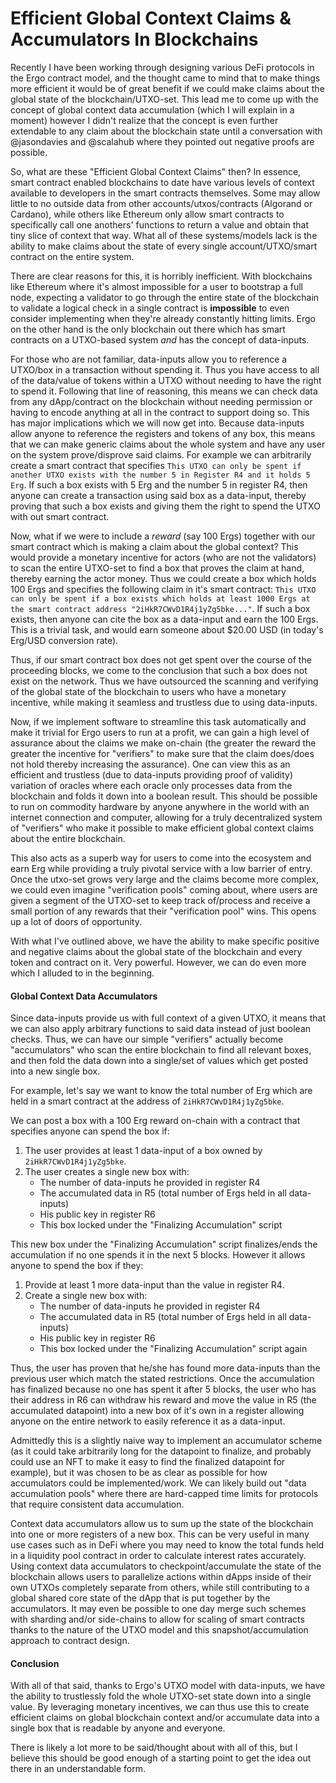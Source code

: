 Efficient Global Context Claims & Accumulators In Blockchains
===
Recently I have been working through designing various DeFi protocols in the Ergo contract model, and the thought came to mind that to make things more efficient it would be of great benefit if we could make claims about the global state of the blockchain/UTXO-set. This lead me to come up with the concept of global context data accumulation (which I will explain in a moment) however I didn't realize that the concept is even further extendable to any claim about the blockchain state until a conversation with @jasondavies and @scalahub where they pointed out negative proofs are possible.

So, what are these "Efficient Global Context Claims" then? In essence, smart contract enabled blockchains to date have various levels of context available to developers in the smart contracts themselves. Some may allow little to no outside data from other accounts/utxos/contracts (Algorand or Cardano), while others like Ethereum only allow smart contracts to specifically call one anothers' functions to return a value and obtain that tiny slice of context that way. What all of these systems/models lack is the ability to make claims about the state of every single account/UTXO/smart contract on the entire system.

There are clear reasons for this, it is horribly inefficient. With blockchains like Ethereum where it's almost impossible for a user to bootstrap a full node, expecting a validator to go through the entire state of the blockchain to validate a logical check in a single contract is **impossible** to even consider implementing when they're already constantly hitting limits. Ergo on the other hand is the only blockchain out there which has smart contracts on a UTXO-based system *and* has the concept of data-inputs.

For those who are not familiar, data-inputs allow you to reference a UTXO/box in a transaction without spending it. Thus you have access to all of the data/value of tokens within a UTXO without needing to have the right to spend it. Following that line of reasoning, this means we can check data from any dApp/contract on the blockchain without needing permission or having to encode anything at all in the contract to support doing so. This has major implications which we will now get into. 
Because data-inputs allow anyone to reference the registers and tokens of any box, this means that we can make generic claims about the whole system and have any user on the system prove/disprove said claims. For example we can arbitrarily create a smart contract that specifies `This UTXO can only be spent if another UTXO exists with the number 5 in Register R4 and it holds 5 Erg`. If such a box exists with 5 Erg and the number 5 in register R4, then anyone can create a transaction using said box as a data-input, thereby proving that such a box exists and giving them the right to spend the UTXO with out smart contract.

Now, what if we were to include a *reward* (say 100 Ergs) together with our smart contract which is making a claim about the global context? This would provide a monetary incentive for actors (who are not the validators) to scan the entire UTXO-set to find a box that proves the claim at hand, thereby earning the actor money. Thus we could create a box which holds 100 Ergs and specifies the following claim in it's smart contract: `This UTXO can only be spent if a box exists which holds at least 1000 Ergs at the smart contract address "2iHkR7CWvD1R4j1yZg5bke..."`. If such a box exists, then anyone can cite the box as a data-input and earn the 100 Ergs. This is a trivial task, and would earn someone about $20.00 USD (in today's Erg/USD conversion rate).

Thus, if our smart contract box does not get spent over the course of the proceeding blocks, we come to the conclusion that such a box does not exist on the network. Thus we have outsourced the scanning and verifying of the global state of the blockchain to users who have a monetary incentive, while making it seamless and trustless due to using data-inputs. 

Now, if we implement software to streamline this task automatically and make it trivial for Ergo users to run at a profit, we can gain a high level of assurance about the claims we make on-chain (the greater the reward the greater the incentive for "verifiers" to make sure that the claim does/does not hold thereby increasing the assurance). One can view this as an efficient and trustless (due to data-inputs providing proof of validity) variation of oracles where each oracle only processes data from the blockchain and folds it down into a boolean result. This should be possible to run on commodity hardware by anyone anywhere in the world with an internet connection and computer, allowing for a truly decentralized system of "verifiers" who make it possible to make efficient global context claims about the entire blockchain. 

This also acts as a superb way for users to come into the ecosystem and earn Erg while providing a truly pivotal service with a low barrier of entry. Once the utxo-set grows very large and the claims become more complex, we could even imagine "verification pools" coming about, where users are given a segment of the UTXO-set to keep track of/process and receive a small portion of any rewards that their "verification pool" wins. This opens up a lot of doors of opportunity.

With what I've outlined above, we have the ability to make specific positive and negative claims about the global state of the blockchain and every token and contract on it. Very powerful. However, we can do even more which I alluded to in the beginning.

#### Global Context Data Accumulators

Since data-inputs provide us with full context of a given UTXO, it means that we can also apply arbitrary functions to said data instead of just boolean checks. Thus, we can have our simple "verifiers" actually become "accumulators" who scan the entire blockchain to find all relevant boxes, and then fold the data down into a single/set of values which get posted into a new single box.

For example, let's say we want to know the total number of Erg which are held in a smart contract at the address of `2iHkR7CWvD1R4j1yZg5bke`.

We can post a box with a 100 Erg reward on-chain with a contract that specifies anyone can spend the box if:
1. The user provides at least 1 data-input of a box owned by `2iHkR7CWvD1R4j1yZg5bke`.
2. The user creates a single new box with:
    - The number of data-inputs he provided in register R4
    - The accumulated data in R5 (total number of Ergs held in all data-inputs)
    - His public key in register R6
    - This box locked under the "Finalizing Accumulation" script


This new box under the "Finalizing Accumulation" script finalizes/ends the accumulation if no one spends it in the next 5 blocks. However it allows anyone to spend the box if they:
1. Provide at least 1 more data-input than the value in register R4.
2. Create a single new box with:
    - The number of data-inputs he provided in register R4 
    - The accumulated data in R5 (total number of Ergs held in all data-inputs)
    - His public key in register R6
    - This box locked under the "Finalizing Accumulation" script again

Thus, the user has proven that he/she has found more data-inputs than the previous user which match the stated restrictions. Once the accumulation has finalized because no one has spent it after 5 blocks, the user who has their address in R6 can withdraw his reward and move the value in R5 (the accumulated datapoint) into a new box of it's own in a register allowing anyone on the entire network to easily reference it as a data-input.

Admittedly this is a slightly naive way to implement an accumulator scheme (as it could take arbitrarily long for the datapoint to finalize, and probably could use an NFT to make it easy to find the finalized datapoint for example), but it was chosen to be as clear as possible for how accumulators could be implemented/work. We can likely build out "data accumulation pools" where there are hard-capped time limits for protocols that require consistent data accumulation.

Context data accumulators allow us to sum up the state of the blockchain into one or more registers of a new box. This can be very useful in many use cases such as in DeFi where you may need to know the total funds held in a liquidity pool contract in order to calculate interest rates accurately. Using context data accumulators to checkpoint/accumulate the state of the blockchain allows users to parallelize actions within dApps inside of their own UTXOs completely separate from others, while still contributing to a global shared core state of the dApp that is put together by the accumulators. It may even be possible to one day merge such schemes with sharding and/or side-chains to allow for scaling of smart contracts thanks to the nature of the UTXO model and this snapshot/accumulation approach to contract design.


#### Conclusion

With all of that said, thanks to Ergo's UTXO model with data-inputs, we have the ability to trustlessly fold the whole UTXO-set state down into a single value. By leveraging monetary incentives, we can thus use this to create efficient claims on global blockchain context and/or accumulate data into a single box that is readable by anyone and everyone.

There is likely a lot more to be said/thought about with all of this, but I believe this should be good enough of a starting point to get the idea out there in an understandable form.